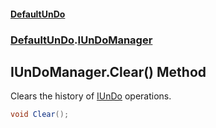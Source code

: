 #### [DefaultUnDo](DefaultUnDo.md 'DefaultUnDo')
### [DefaultUnDo](DefaultUnDo.md#DefaultUnDo 'DefaultUnDo').[IUnDoManager](IUnDoManager.md 'DefaultUnDo.IUnDoManager')

## IUnDoManager.Clear() Method

Clears the history of [IUnDo](IUnDo.md 'DefaultUnDo.IUnDo') operations.

```csharp
void Clear();
```